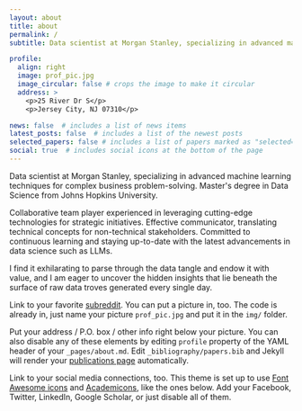 ```yaml
---
layout: about
title: about
permalink: /
subtitle: Data scientist at Morgan Stanley, specializing in advanced machine learning techniques for complex business problem-solving. Master's degree in Data Science from Johns Hopkins University.

profile:
  align: right
  image: prof_pic.jpg
  image_circular: false # crops the image to make it circular
  address: >
    <p>25 River Dr S</p>
    <p>Jersey City, NJ 07310</p>

news: false  # includes a list of news items
latest_posts: false  # includes a list of the newest posts
selected_papers: false # includes a list of papers marked as "selected={true}"
social: true  # includes social icons at the bottom of the page
---
```


Data scientist at Morgan Stanley, specializing in advanced machine learning techniques for complex business problem-solving. Master's degree in Data Science from Johns Hopkins University.

Collaborative team player experienced in leveraging cutting-edge technologies for strategic initiatives. Effective communicator, translating technical concepts for non-technical stakeholders. Committed to continuous learning and staying up-to-date with the latest advancements in data science such as LLMs.

I find it exhilarating to parse through the data tangle and endow it with value, and I am eager to uncover the hidden insights that lie beneath the surface of raw data troves generated every single day.

Link to your favorite [subreddit](http://reddit.com). You can put a picture in, too. The code is already in, just name your picture `prof_pic.jpg` and put it in the `img/` folder.

Put your address / P.O. box / other info right below your picture. You can also disable any of these elements by editing `profile` property of the YAML header of your `_pages/about.md`. Edit `_bibliography/papers.bib` and Jekyll will render your [publications page](/al-folio/publications/) automatically.

Link to your social media connections, too. This theme is set up to use [Font Awesome icons](http://fortawesome.github.io/Font-Awesome/) and [Academicons](https://jpswalsh.github.io/academicons/), like the ones below. Add your Facebook, Twitter, LinkedIn, Google Scholar, or just disable all of them.
